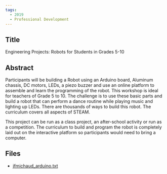 ```yaml
---
tags:
  - 2019
  - Professional Development
---
```

    
## Title

Engineering Projects: Robots for Students in Grades 5-10

## Abstract

Participants will be building a Robot using an Arduino board, Aluminum chassis, DC motors, LEDs, a piezo buzzer and use an online platform to assemble and learn the programming of the robot. This workshop is ideal for teachers of Grade 5 to 10. The challenge is to use these basic parts and build a robot that can perform a dance routine while playing music and lighting up LEDs. There are thousands of ways to build this robot. The curriculum covers all aspects of STEAM. 
 
This project can be run as a class project, an after-school activity or run as a competition.  The curriculum to build and program the robot is completely laid out on the interactive platform so participants would need to bring a computer.

## Files

- [jfmichaud_arduino.txt](resources/2019/J.F._Michaud/jfmichaud_arduino.txt)
